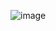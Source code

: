 ![image](https://github.com/rir7890/Drag_And_Drop_Project/assets/98277620/1b9e84a7-f225-4f74-9c25-0b3bd5b898fd)

